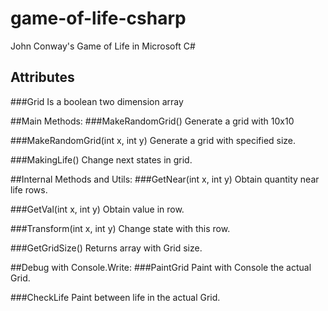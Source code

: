 # game-of-life-csharp
John Conway's Game of Life in Microsoft C#

## Attributes
###Grid
Is a boolean two dimension array


##Main Methods:
###MakeRandomGrid()
Generate a grid with 10x10

###MakeRandomGrid(int x, int y)
Generate a grid with specified size.

###MakingLife()
Change next states in grid.


##Internal Methods and Utils:
###GetNear(int x, int y)
Obtain quantity near life rows.

###GetVal(int x, int y)
Obtain value in row.

###Transform(int x, int y)
Change state with this row.

###GetGridSize()
Returns array with Grid size.


##Debug with Console.Write:
###PaintGrid
Paint with Console the actual Grid.

###CheckLife
Paint between life in the actual Grid.
